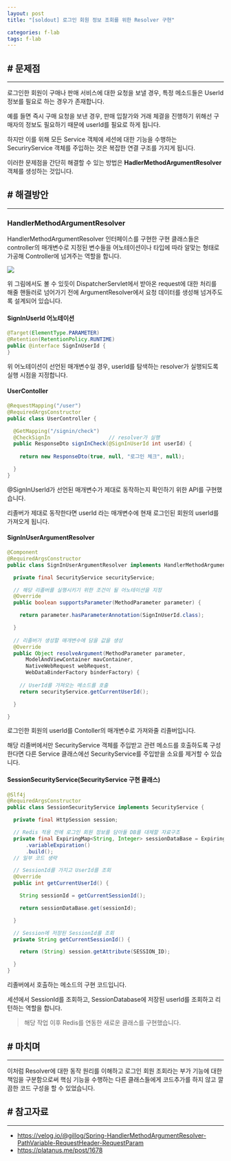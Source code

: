 ```yaml
---
layout: post
title: "[soldout] 로그인 회원 정보 조회를 위한 Resolver 구현"

categories: f-lab
tags: f-lab 
---
```


## # 문제점
***
로그인한 회원이 구매나 판매 서비스에 대한 요청을 보낼 경우, 특정 메소드들은 UserId 정보를 필요로 하는 경우가 존재합니다.

예를 들면 즉시 구매 요청을 보낸 경우, 판매 입찰가와 거래 체결을 진행하기 위해선 구매자의 정보도 필요하기 때문에 userId를 필요로 하게 됩니다. 

하지만 이를 위해 모든 Service 객체에 세션에 대한 기능을 수행하는 SecuriryService 객체를 주입하는 것은 복잡한 연결 구조를 가지게 됩니다.

이러한 문제점을 간단히 해결할 수 있는 방법은 **HadlerMethodArgumentResolver** 객체를 생성하는 것입니다.

## # 해결방안
***
### HandlerMethodArgumentResolver
HandlerMethodArgumentResolver 인터페이스를 구현한 구현 클래스들은 controller의 매개변수로 지정된 변수들을 어노테이션이나 타입에 따라 알맞는 형태로 가공해 Controller에 넘겨주는 역할을 합니다.

![](https://platanus.me/wp-content/uploads/2021/09/04857c3909c14b24bef63927501b9afd.png)

위 그림에서도 볼 수 있듯이 DispatcherServlet에서 받아온 request에 대한 처리를 해줄 핸들러로 넘어가기 전에 ArgumentResolver에서 요청 데이터를 생성해 넘겨주도록 설계되어 있습니다.

#### SignInUserId 어노테이션
```java
@Target(ElementType.PARAMETER)
@Retention(RetentionPolicy.RUNTIME)
public @interface SignInUserId {
}
```
위 어노테이션이 선언된 매개변수일 경우, userId를 탐색하는 resolver가 실행되도록 실행 시점을 지정합니다.


#### UserContoller
```java
@RequestMapping("/user")
@RequiredArgsConstructor
public class UserController {

  @GetMapping("/signin/check")
  @CheckSignIn                   // resolver가 실행
  public ResponseDto signInCheck(@SignInUserId int userId) {
    
    return new ResponseDto(true, null, "로그인 체크", null);

  }
}
```
@SignInUserId가 선언된 매개변수가 제대로 동작하는지 확인하기 위한 API를 구현했습니다.

리졸버가 제대로 동작한다면 userId 라는 매개변수에 현재 로그인된 회원의 userId를 가져오게 됩니다.

#### SignInUserArgumentResolver
```java
@Component
@RequiredArgsConstructor
public class SignInUserArgumentResolver implements HandlerMethodArgumentResolver {

  private final SecurityService securityService;

  // 해당 리졸버를 실행시키기 위한 조건이 될 어노테이션을 지정
  @Override
  public boolean supportsParameter(MethodParameter parameter) {

    return parameter.hasParameterAnnotation(SignInUserId.class);

  }
  
  // 리졸버가 생성할 매개변수에 담을 값을 생성
  @Override
  public Object resolveArgument(MethodParameter parameter,
      ModelAndViewContainer mavContainer,
      NativeWebRequest webRequest,
      WebDataBinderFactory binderFactory) {
      
    // UserId를 가져오는 메소드를 호출
    return securityService.getCurrentUserId();

  }

}

```
로그인한 회원의 userId를 Contoller의 매개변수로 가져와줄 리졸버입니다. 

해당 리졸버에서만 SecurityService 객체를 주입받고 관련 메소드를 호출하도록 구성한다면 다른 Service 클래스에선 SecurityService를 주입받을 소요를 제거할 수 있습니다.

#### SessionSecurityService(SecurityService 구현 클래스)
```java
@Slf4j
@RequiredArgsConstructor
public class SessionSecurityService implements SecurityService {

  private final HttpSession session;

  // Redis 적용 전에 로그인 회원 정보를 담아둘 DB를 대체할 자료구조
  private final ExpiringMap<String, Integer> sessionDataBase = ExpiringMap.builder()
      .variableExpiration()
      .build();
  // 일부 코드 생략

  // SessionId를 가지고 UserId를 조회
  @Override
  public int getCurrentUserId() {

    String sessionId = getCurrentSessionId();

    return sessionDataBase.get(sessionId);

  }

  // Session에 저장된 SessionId를 조회
  private String getCurrentSessionId() {

    return (String) session.getAttribute(SESSION_ID);

  }
}
```
리졸버에서 호출하는 메소드의 구현 코드입니다.

세션에서 SessionId를 조회하고, SessionDatabase에 저장된 userId를 조회하고 리턴하는 역할을 합니다.

> 해당 작업 이후 Redis를 연동한 새로운 클래스를 구현했습니다.

## # 마치며
***
이처럼 Resolver에 대한 동작 원리를 이해하고 로그인 회원 조회라는 부가 기능에 대한 책임을 구분함으로써 핵심 기능을 수행하는 다른 클래스들에게 코드추가를 하지 않고 깔끔한 코드 구성을 할 수 있었습니다.

## # 참고자료
***
- https://velog.io/@gillog/Spring-HandlerMethodArgumentResolver-PathVariable-RequestHeader-RequestParam
- https://platanus.me/post/1678
